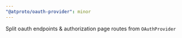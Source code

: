 ```yaml
---
"@atproto/oauth-provider": minor
---
```


Split oauth endpoints & authorization page routes from `OAuthProvider`

